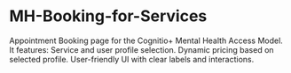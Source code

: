 # MH-Booking-for-Services
Appointment Booking page for the Cognitio+ Mental Health Access Model. It features:  Service and user profile selection.  Dynamic pricing based on selected profile.  User-friendly UI with clear labels and interactions.
